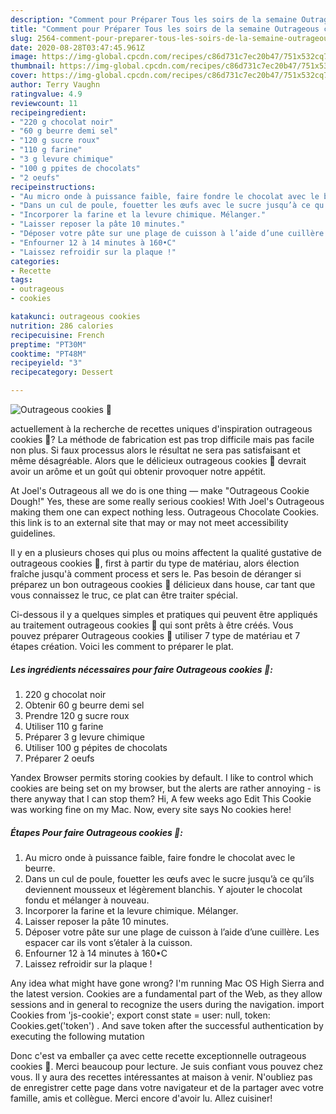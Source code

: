 ```yaml
---
description: "Comment pour Préparer Tous les soirs de la semaine Outrageous cookies 🍪"
title: "Comment pour Préparer Tous les soirs de la semaine Outrageous cookies 🍪"
slug: 2564-comment-pour-preparer-tous-les-soirs-de-la-semaine-outrageous-cookies
date: 2020-08-28T03:47:45.961Z
image: https://img-global.cpcdn.com/recipes/c86d731c7ec20b47/751x532cq70/outrageous-cookies-🍪-photo-principale-de-la-recette.jpg
thumbnail: https://img-global.cpcdn.com/recipes/c86d731c7ec20b47/751x532cq70/outrageous-cookies-🍪-photo-principale-de-la-recette.jpg
cover: https://img-global.cpcdn.com/recipes/c86d731c7ec20b47/751x532cq70/outrageous-cookies-🍪-photo-principale-de-la-recette.jpg
author: Terry Vaughn
ratingvalue: 4.9
reviewcount: 11
recipeingredient:
- "220 g chocolat noir"
- "60 g beurre demi sel"
- "120 g sucre roux"
- "110 g farine"
- "3 g levure chimique"
- "100 g ppites de chocolats"
- "2 oeufs"
recipeinstructions:
- "Au micro onde à puissance faible, faire fondre le chocolat avec le beurre."
- "Dans un cul de poule, fouetter les œufs avec le sucre jusqu’à ce qu’ils deviennent mousseux et légèrement blanchis. Y ajouter le chocolat fondu et mélanger à nouveau."
- "Incorporer la farine et la levure chimique. Mélanger."
- "Laisser reposer la pâte 10 minutes."
- "Déposer votre pâte sur une plage de cuisson à l’aide d’une cuillère. Les espacer car ils vont s’étaler à la cuisson."
- "Enfourner 12 à 14 minutes à 160•C"
- "Laissez refroidir sur la plaque !"
categories:
- Recette
tags:
- outrageous
- cookies

katakunci: outrageous cookies 
nutrition: 286 calories
recipecuisine: French
preptime: "PT30M"
cooktime: "PT48M"
recipeyield: "3"
recipecategory: Dessert

---
```



![Outrageous cookies 🍪](https://img-global.cpcdn.com/recipes/c86d731c7ec20b47/751x532cq70/outrageous-cookies-🍪-photo-principale-de-la-recette.jpg)

actuellement à la recherche de recettes uniques d'inspiration outrageous cookies 🍪? La méthode de fabrication est pas trop difficile mais pas facile non plus. Si faux processus alors le résultat ne sera pas satisfaisant et même désagréable. Alors que le délicieux outrageous cookies 🍪 devrait avoir un arôme et un goût qui obtenir provoquer notre appétit.

At Joel&#39;s Outrageous all we do is one thing — make &#34;Outrageous Cookie Dough!&#34; Yes, these are some really serious cookies! With Joel&#39;s Outrageous making them one can expect nothing less. Outrageous Chocolate Cookies. this link is to an external site that may or may not meet accessibility guidelines.

Il y en a plusieurs choses qui plus ou moins affectent la qualité gustative de outrageous cookies 🍪, first à partir du type de matériau, alors élection fraîche jusqu'à comment process et sers le. Pas besoin de déranger si préparez un bon outrageous cookies 🍪 délicieux dans house, car tant que vous connaissez le truc, ce plat can être traiter spécial.


Ci-dessous il y a quelques simples et pratiques qui peuvent être appliqués au traitement outrageous cookies 🍪 qui sont prêts à être créés. Vous pouvez préparer Outrageous cookies 🍪 utiliser 7 type de matériau et 7 étapes création. Voici les comment to préparer le plat.

<!--inarticleads1-->

##### Les ingrédients nécessaires pour faire Outrageous cookies 🍪:

1.  220 g chocolat noir
1. Obtenir 60 g beurre demi sel
1. Prendre 120 g sucre roux
1. Utiliser 110 g farine
1. Préparer 3 g levure chimique
1. Utiliser 100 g pépites de chocolats
1. Préparer 2 oeufs


Yandex Browser permits storing cookies by default. I like to control which cookies are being set on my browser, but the alerts are rather annoying - is there anyway that I can stop them? Hi, A few weeks ago Edit This Cookie was working fine on my Mac. Now, every site says No cookies here! 

<!--inarticleads2-->

##### Étapes Pour faire Outrageous cookies 🍪:

1. Au micro onde à puissance faible, faire fondre le chocolat avec le beurre.
1. Dans un cul de poule, fouetter les œufs avec le sucre jusqu’à ce qu’ils deviennent mousseux et légèrement blanchis. Y ajouter le chocolat fondu et mélanger à nouveau.
1. Incorporer la farine et la levure chimique. Mélanger.
1. Laisser reposer la pâte 10 minutes.
1. Déposer votre pâte sur une plage de cuisson à l’aide d’une cuillère. Les espacer car ils vont s’étaler à la cuisson.
1. Enfourner 12 à 14 minutes à 160•C
1. Laissez refroidir sur la plaque !


Any idea what might have gone wrong? I&#39;m running Mac OS High Sierra and the latest version. Cookies are a fundamental part of the Web, as they allow sessions and in general to recognize the users during the navigation. import Cookies from &#39;js-cookie&#39;; export const state =  user: null, token: Cookies.get(&#39;token&#39;) . And save token after the successful authentication by executing the following mutation 


Donc c'est va emballer ça avec cette recette exceptionnelle outrageous cookies 🍪. Merci beaucoup pour lecture. Je suis confiant vous pouvez chez vous. Il y aura des recettes  intéressantes at maison à venir. N'oubliez pas de enregistrer cette page dans votre navigateur et de la partager avec votre famille, amis et collègue. Merci encore d'avoir lu. Allez cuisiner!
